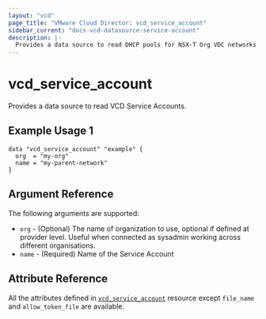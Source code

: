 ```yaml
---
layout: "vcd"
page_title: "VMware Cloud Director: vcd_service_account"
sidebar_current: "docs-vcd-datasource-service-account"
description: |-
  Provides a data source to read DHCP pools for NSX-T Org VDC networks.
---
```


# vcd\_service\_account

Provides a data source to read VCD Service Accounts.

## Example Usage 1

```hcl
data "vcd_service_account" "example" {
  org  = "my-org"
  name = "my-parent-network"
}
```

## Argument Reference

The following arguments are supported:

* `org` - (Optional) The name of organization to use, optional if defined at provider level. Useful
  when connected as sysadmin working across different organisations.
* `name` - (Required) Name of the Service Account

## Attribute Reference

All the attributes defined in [`vcd_service_account`](/providers/vmware/vcd/latest/docs/resources/service_account)
resource except `file_name` and `allow_token_file` are available.
